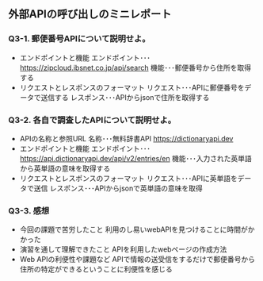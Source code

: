 ## 外部APIの呼び出しのミニレポート
### Q3-1. 郵便番号APIについて説明せよ。
* エンドポイントと機能
  エンドポイント･･･https://zipcloud.ibsnet.co.jp/api/search
  機能･･･郵便番号から住所を取得する
* リクエストとレスポンスのフォーマット
  リクエスト･･･APIに郵便番号をデータで送信する
  レスポンス･･･APIからjsonで住所を取得する
### Q3-2. 各自で調査したAPIについて説明せよ。
* APIの名称と参照URL
  名称･･･無料辞書API
  https://dictionaryapi.dev
* エンドポイントと機能
  エンドポイント･･･https://api.dictionaryapi.dev/api/v2/entries/en
  機能･･･入力された英単語から英単語の意味を取得する
* リクエストとレスポンスのフォーマット
  リクエスト･･･APIに英単語をデータで送信
  レスポンス･･･APIからjsonで英単語の意味を取得
### Q3-3. 感想
* 今回の課題で苦労したこと
  利用のし易いwebAPIを見つけることに時間がかかった
* 演習を通して理解できたこと
  APIを利用したwebページの作成方法
* Web APIの利便性や課題など
  APIで情報の送受信をするだけで郵便番号から住所の特定ができるということに利便性を感じる
